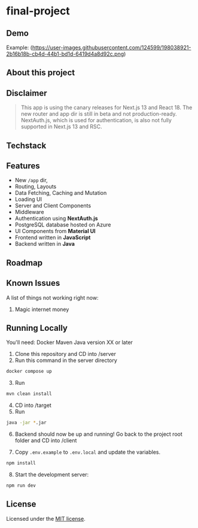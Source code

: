 # final-project

## Demo

  Example: (https://user-images.githubusercontent.com/124599/198038921-2b16b18b-cb4d-44b1-bd1d-6419d4a8d92c.png)

## About this project

## Disclaimer
  
> This app is using the canary releases for Next.js 13 and React 18. The new router and app dir is still in beta and not production-ready.
> NextAuth.js, which is used for authentication, is also not fully supported in Next.js 13 and RSC.

## Techstack


## Features

- New `/app` dir,
- Routing, Layouts
- Data Fetching, Caching and Mutation
- Loading UI
- Server and Client Components
- Middleware
- Authentication using **NextAuth.js**
- PostgreSQL database hosted on Azure
- UI Components from **Material UI**
- Frontend written in **JavaScript**
- Backend written in **Java**

## Roadmap

## Known Issues

A list of things not working right now:

1. Magic internet money


## Running Locally

You'll need:
Docker
Maven
Java version XX or later


1. Clone this repository and CD into /server
2. Run this command in the server directory
```sh
docker compose up
```
3. Run
```sh
mvn clean install
```
4. CD into /target
5. Run
```sh
java -jar *.jar
```

6. Backend should now be up and running! Go back to the project root folder and CD into /client

7. Copy `.env.example` to `.env.local` and update the variables.
```sh
npm install
```
8. Start the development server:

```sh
npm run dev
```

## License

Licensed under the [MIT license](https://github.com/reflexjs/reflex/blob/master/LICENSE).
